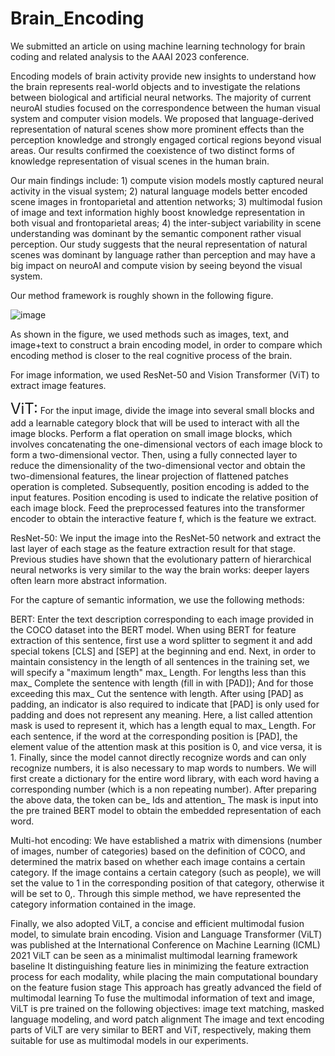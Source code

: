 # Brain_Encoding

We submitted an article on using machine learning technology for brain coding and related analysis to the AAAI 2023 conference.

Encoding models of brain activity provide new insights to understand how the brain represents real-world objects and to investigate the relations between biological and artificial neural networks. The majority of current neuroAI studies focused on the correspondence between the human visual system and computer vision models. We proposed that language-derived representation of natural scenes show more prominent effects than the perception knowledge and strongly engaged cortical regions beyond visual areas. Our results confirmed the coexistence of two distinct forms of knowledge representation of visual scenes in the human brain. 

Our main findings include: 1) compute vision models mostly captured neural activity in the visual system; 2) natural language models better encoded scene images in frontoparietal and attention networks; 3) multimodal fusion of image and text information highly boost knowledge representation in both visual and frontoparietal areas; 4) the inter-subject variability in scene understanding was dominant by the semantic component rather visual perception. Our study suggests that the neural representation of natural scenes was dominant by language rather than perception and may have a big impact on neuroAI and compute vision by seeing beyond the visual system.

Our method framework is roughly shown in the following figure.

![image](https://github.com/yzhlxg812/Brain_Encoding/assets/42958127/689ffb8c-b5bb-4ce4-8628-190345a6d6a9)

As shown in the figure, we used methods such as images, text, and image+text to construct a brain encoding model, in order to compare which encoding method is closer to the real cognitive process of the brain.

For image information, we used ResNet-50 and Vision Transformer (ViT) to extract image features.

<font size=5>ViT:</font>
    For the input image, divide the image into several small blocks and add a learnable category block that will be used to interact with all the image blocks. Perform a flat operation on small image blocks, which involves concatenating the one-dimensional vectors of each image block to form a two-dimensional vector. Then, using a fully connected layer to reduce the dimensionality of the two-dimensional vector and obtain the two-dimensional features, the linear projection of flattened patches operation is completed. Subsequently, position encoding is added to the input features. Position encoding is used to indicate the relative position of each image block. Feed the preprocessed features into the transformer encoder to obtain the interactive feature f, which is the feature we extract.

ResNet-50:
    We input the image into the ResNet-50 network and extract the last layer of each stage as the feature extraction result for that stage. Previous studies have shown that the evolutionary pattern of hierarchical neural networks is very similar to the way the brain works: deeper layers often learn more abstract information.
       

For the capture of semantic information, we use the following methods:

BERT: 
    Enter the text description corresponding to each image provided in the COCO dataset into the BERT model. When using BERT for feature extraction of this sentence, first use a word splitter to segment it and add special tokens [CLS] and [SEP] at the beginning and end. Next, in order to maintain consistency in the length of all sentences in the training set, we will specify a "maximum length" max_ Length. For lengths less than this max_ Complete the sentence with length (fill in with [PAD]); And for those exceeding this max_ Cut the sentence with length. After using [PAD] as padding, an indicator is also required to indicate that [PAD] is only used for padding and does not represent any meaning. Here, a list called attention mask is used to represent it, which has a length equal to max_ Length. For each sentence, if the word at the corresponding position is [PAD], the element value of the attention mask at this position is 0, and vice versa, it is 1. Finally, since the model cannot directly recognize words and can only recognize numbers, it is also necessary to map words to numbers. We will first create a dictionary for the entire word library, with each word having a corresponding number (which is a non repeating number). After preparing the above data, the token can be_ Ids and attention_ The mask is input into the pre trained BERT model to obtain the embedded representation of each word.
    
Multi-hot encoding: 
    We have established a matrix with dimensions (number of images, number of categories) based on the definition of COCO, and determined the matrix based on whether each image contains a certain category. If the image contains a certain category (such as people), we will set the value to 1 in the corresponding position of that category, otherwise it will be set to 0,. Through this simple method, we have represented the category information contained in the image.

Finally, we also adopted ViLT, a concise and efficient multimodal fusion model, to simulate brain encoding. Vision and Language Transformer (ViLT) was published at the International Conference on Machine Learning (ICML) 2021 ViLT can be seen as a minimalist multimodal learning framework baseline It distinguishing feature lies in minimizing the feature extraction process for each modality, while placing the main computational boundary on the feature fusion stage This approach has greatly advanced the field of multimodal learning To fuse the multimodal information of text and image, ViLT is pre trained on the following objectives: image text matching, masked language modeling, and word patch alignment The image and text encoding parts of ViLT are very similar to BERT and ViT, respectively, making them suitable for use as multimodal models in our experiments.


    
